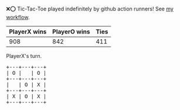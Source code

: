 :x::o: Tic-Tac-Toe played indefinitely by github action runners! See [my workflow](.github/workflows/play.yaml).

|PlayerX wins|PlayerO wins|Ties|
|-|-|-|
|908|842|411|

PlayerX's turn.

<pre>
+---+---+---+
| O |   | O |
+---+---+---+
|   | O | X |
+---+---+---+
| X | O | X |
+---+---+---+
</pre>